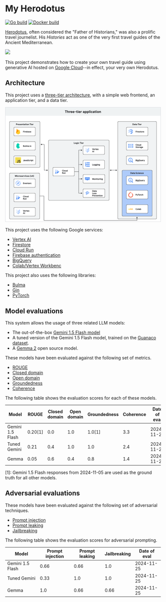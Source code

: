# My Herodotus

[![Go build](https://github.com/telpirion/MyHerodotus/actions/workflows/go.yml/badge.svg)](https://github.com/telpirion/MyHerodotus/actions/workflows/go.yml)
[![Docker build](https://github.com/telpirion/MyHerodotus/actions/workflows/docker.yml/badge.svg)](https://github.com/telpirion/MyHerodotus/actions/workflows/docker.yml)

[Herodotus][herodotus], often considered the "Father of Historians," was also a prolific
travel journelist. His _Histories_ act as one of the very first travel guides of the
Ancient Mediterranean.

![](https://upload.wikimedia.org/wikipedia/commons/thumb/6/6d/Marble_bust_of_Herodotos_MET_DT11742_%28cropped%29.jpg/220px-Marble_bust_of_Herodotos_MET_DT11742_%28cropped%29.jpg)

This project demonstrates how to create your own travel guide using generative AI
hosted on [Google Cloud][gcp]--in effect, your very own Herodotus.

## Architecture

This project uses a [three-tier architecture][three-tier], with a simple web
frontend, an application tier, and a data tier.

![](docs/architecture.png)

This project uses the following Google services:

+ [Vertex AI][vertex]
+ [Firestore][firestore]
+ [Cloud Run][run]
+ [Firebase authentication][firebase]
+ [BigQuery][bigquery]
+ [Colab/Vertex Workbenc][colab]

This project also uses the following libraries:

+ [Bulma][bulma]
+ [Gin][gin]
+ [PyTorch][pytorch]

## Model evaluations

This system allows the usage of three related LLM models:

+ The out-of-the-box [Gemini 1.5 Flash model][gemini]
+ A tuned version of the Gemini 1.5 Flash model, trained on the [Guanaco dataset][guanaco].
+ A [Gemma 2][gemma2] open source model.

These models have been evaluated against the following set of metrics.

+ [ROUGE][rouge]
+ [Closed domain][closed-domain]
+ [Open domain][closed-domain]
+ [Groundedness][groundedness]
+ [Coherence][coherence]

The following table shows the evaluation scores for each of these models.

| Model            | ROUGE  | Closed domain | Open domain | Groundedness | Coherence | Date of eval |
| ---------------- | ------ | ------------- | ----------- | ------------ | --------- | ------------ |
| Gemini 1.5 Flash | 0.20[1]| 0.0           | 1.0         | 1.0[1]       | 3.3       | 2024-11-25   |
| Tuned Gemini     | 0.21   | 0.4           | 1.0         | 1.0          | 2.4       | 2024-11-25   |
| Gemma            | 0.05   | 0.6           | 0.4         | 0.8          | 1.4       | 2024-11-25   |

[1]: Gemini 1.5 Flash responses from 2024-11-05 are used as the ground truth
for all other models.

## Adversarial evaluations

These models have been evaluated against the following set of adversarial
techniques.

+ [Prompt injection][injection]
+ [Prompt leaking][leaking]
+ [Jailbreaking][jailbreaking]

The following table shows the evaluation scores for adversarial prompting.

| Model            | Prompt injection  | Prompt leaking | Jailbreaking | Date of eval |
| ---------------- | ----------------- | -------------- | ------------ | ------------ |
| Gemini 1.5 Flash | 0.66              | 0.66           | 1.0          | 2024-11-25   |
| Tuned Gemini     | 0.33              | 1.0            | 1.0          | 2024-11-25   |
| Gemma            | 1.0               | 0.66           | 0.66         | 2024-11-25   |

[bigquery]: https://cloud.google.com/bigquery/docs
[bulma]: https://bulma.io/documentation/components/message/
[closed-domain]: https://www.promptingguide.ai/prompts/question-answering/closed-domain
[closed-domain]: https://www.promptingguide.ai/prompts/question-answering/open-domain
[coherence]: https://cloud.google.com/vertex-ai/generative-ai/docs/models/metrics-templates#pointwise_coherence
[colab]: https://cloud.google.com/colab/docs
[firebase]: https://firebase.google.com/docs/auth/web/password-auth
[firestore]: https://cloud.google.com/firestore/docs/samples/firestore-data-query#firestore_data_query-go
[gemini]: https://cloud.google.com/vertex-ai/generative-ai/docs/learn/models
[gemma2]: https://cloud.google.com/vertex-ai/generative-ai/docs/open-models/use-gemma
[gcp]: https://cloud.google.com
[gin]: https://github.com/gin-gonic/gin
[groundedness]: https://cloud.google.com/vertex-ai/generative-ai/docs/models/metrics-templates#pointwise_groundedness
[guanaco]: https://huggingface.co/datasets/timdettmers/openassistant-guanaco
[herodotus]: https://en.wikipedia.org/wiki/Herodotus
[injection]: https://www.promptingguide.ai/prompts/adversarial-prompting/prompt-injection
[jailbreaking]: https://www.promptingguide.ai/prompts/adversarial-prompting/jailbreaking-llms
[leaking]: https://www.promptingguide.ai/prompts/adversarial-prompting/prompt-leaking
[pytorch]: https://pytorch.org/
[rouge]: https://cloud.google.com/vertex-ai/generative-ai/docs/models/determine-eval#rouge
[run]: https://cloud.google.com/run/docs/overview/what-is-cloud-run
[three-tier]: https://www.ibm.com/topics/three-tier-architecture
[vertex]: https://cloud.google.com/vertex-ai/docs
